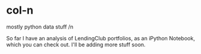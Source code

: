 # col-n
mostly python data stuff /n

So far I have an analysis of LendingClub portfolios, as an iPython Notebook, which you can check out.  I'll be adding more stuff soon.
